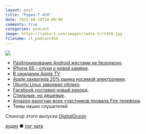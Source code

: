 ```yaml
---
layout: post
title: "Радио-Т 459"
date: 2015-08-29T18:09:00
comments: true
categories: podcast
image: https://radio-t.com/images/radio-t/rt459.jpg
filename: rt_podcast459
---
```

![](https://radio-t.com/images/radio-t/rt459.jpg)

* [Разблокирование Android жестами не безопасно](http://www.engadget.com/2015/08/22/android-lock-pattern-research/).
* [iPhone 6S - слухи о новой камере](http://petapixel.com/2015/08/28/iphone-6s-camera-will-shoot-12mp-photos-and-4k-videos-report-says/).
* [В ожидании Apple TV](http://social.techcrunch.com/2015/08/27/apple-is-about-to-lay-down-its-tv-cards/).
* [Apple захватила 20% рынка носимой электроники](http://geektimes.ru/post/260988/).
* [​Ubuntu Linux завоевал облако](http://www.zdnet.com/article/ubuntu-linux-continues-to-rule-the-cloud/).
* [Facebook поставил новый рекорд](http://www.theguardian.com/technology/2015/aug/27/facebook-1bn-users-day-mark-zuckerberg).
* [Стильные, но дешевые](http://www.engadget.com/2015/08/26/obi-worldphones/).
* [Amazon разогнал всех участников провала Fire телефона](http://www.cnet.com/news/amazon-reportedly-laying-off-engineers-after-fire-phone-flameout/).
* Темы наших слушателей

_Спонсор этого выпуска [DigitalOcean](https://www.digitalocean.com)_

[аудио](http://cdn.radio-t.com/rt_podcast459.mp3) ● [лог чата](http://chat.radio-t.com/logs/radio-t-459.html)
<audio src="http://cdn.radio-t.com/rt_podcast459.mp3" preload="none"></audio>
